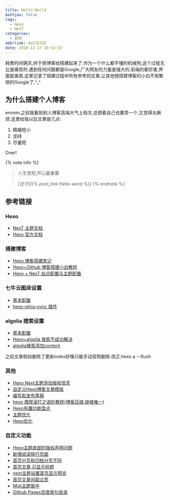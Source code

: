 ```yaml
---
title: Hello World
mathjax: false
tags:
  - Hexo
  - NexT
categories:
  - 其他
abbrlink: 4a17b156
date: 2018-12-17 10:54:33
---
```


耗费时间俩天,终于把博客给搭建起来了.作为一个什么都不懂的机械狗,这个过程无比是痛苦的.遇到任何问题都是Google,广大网友的力量是强大的.前端的都厉害,界面挺美观.这里记录了搭建过程中所有参考的文章,让其他想搭建博客的小白不用繁琐的Google了,^_^

<!-- more -->
## 为什么搭建个人博客

emmm.之前就看到别人博客高端大气上档次,总想着自己也要弄一个,又觉得太麻烦.这里给我以后文章提几点:

1. 精髓短小
2. 坚持
3. 尽量短

Over!

{% note info %} 
> 人生苦短,开心最重要
> 
> <cite>[庄子]({% post_link Hello-word %})</cite> 
{% endnote %}




## 参考链接

### Hexo
* [NexT 主题文档](https://theme-next.iissnan.com/getting-started.html)
* [Hexo 官方文档](https://github.com/iissnan/hexo-theme-next/blob/master/README.cn.md) 

### 搭建博客
* [Hexo 博客搭建笔记](https://eibitme.github.io/2017/12/17/Hexo%E5%8D%9A%E5%AE%A2%E6%90%AD%E5%BB%BA%E7%AC%94%E8%AE%B0/) 
* [Hexo+Github 博客搭建小白教程](https://godweiyang.com/2018/04/13/hexo-blog/) 
* [Hexo + NexT 站点配置与主题配置](https://shfanzie.github.io/201704/Site-Set-and-Theme-Set/) 

### 七牛云图床设置
* [基本配置](https://yuchen-lea.github.io/2016-01-21-use-qiniu-store-file-for-hexo/) 
* [hexo-qiniu-sync 插件](https://github.com/gyk001/hexo-qiniu-sync) 

### algolia 搜索设置
* [基本配置](https://juejin.im/post/5af3f9d1518825673e35a6eb) 
* [Hexo+algolia 搜索不成功解决](https://arstead.github.io/%E6%8A%80%E6%9C%AF/Hexo/How_to_add_algolia_into_hexo/) 
* [algolia搜索添加content](https://github.com/iissnan/hexo-theme-next/issues/1084) 

之前文章假如删除了更新index好像只能手动官网删除.改正:hexo a --flush

### 其他
* [Hexo Next主题添加版权信息](http://smartsi.club/hexo-next-add-copyright-information.html) 
* [自定义Hexo博客文章模板](http://www.mashangxue123.com/Hexo/353523292.html) 
* [编写和发布草稿](http://www.cubemister.com/Blog/2016/10/04/Hexo-%E7%BC%96%E5%86%99%E5%92%8C%E5%8F%91%E5%B8%83%E8%8D%89%E7%A8%BF/) 
* [hexo 摸爬滚打之进阶教程(博客压缩,链接唯一)](http://muyunyun.cn/posts/f55182c5/) 
* [Hexo有趣功能盘点](http://zine-fj.coding.me/2018/06/12/Hexo%E6%9C%89%E8%B6%A3%E5%8A%9F%E8%83%BD%E7%9B%98%E7%82%B9/#comments) 
* [主题优化](https://www.simon96.online/2018/10/12/hexo-tutorial/) 
* [Hexo优化](https://zhbit92.github.io/2017/12/04/hexo%E7%9B%B8%E5%85%B3/Hexo%E4%BC%98%E5%8C%96/) 

### 自定义功能
* [Hexo主题底部的版权声明问题](https://kokmmm33.github.io/2017/09/27/Hexo%E4%B8%BB%E9%A2%98%E5%BA%95%E9%83%A8%E7%9A%84%E7%89%88%E6%9D%83%E5%A3%B0%E6%98%8E%E9%97%AE%E9%A2%98/) 
* [新增阅读排行页面](https://hoxis.github.io/hexo-next-read-rank.html) 
* [首页分页和归档分页不同](https://github.com/iissnan/hexo-theme-next/issues/30) 
* [首页文章,只显示标题](https://github.com/iissnan/hexo-theme-next/issues/244) 
* [next主题设置首页显示预览](https://www.jianshu.com/p/393d067dba8d) 
* [首页文章间距过宽](https://blog.csdn.net/weixin_42024255/article/details/82814433) 
* [Mist主题居中](https://anduinwrynn.github.io/2018/02/14/GitHub-Hexo-NexT%E5%8D%9A%E5%AE%A2%E6%90%AD%E5%BB%BA%E5%8F%8A%E4%BC%98%E5%8C%96/) 
* [Github Pages百度索引收录](https://3gods.com/webmaster/Github-Pages-Baidu-Index-Nginx.html#sec-1-2) 